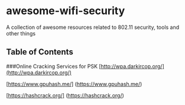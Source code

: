 # awesome-wifi-security
A collection of awesome resources related to 802.11 security, tools and other things 

## Table of Contents

###Online Cracking Services for PSK
[http://wpa.darkircop.org/](http://wpa.darkircop.org/)

[https://www.gpuhash.me/] (https://www.gpuhash.me/)

[https://hashcrack.org/] (https://hashcrack.org/)



